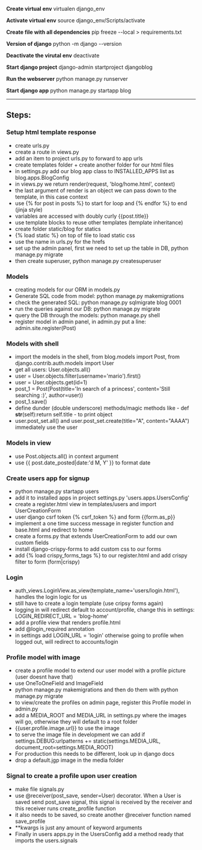 **Create virtual env**
virtualen django_env

**Activate virtual env**
source django_env/Scripts/activate

**Create file with all dependencies**
pip freeze --local > requirements.txt

**Version of django**
python -m django --version

**Deactivate the virutal env**
deactivate

**Start django project**
django-admin startproject djangoblog

**Run the webserver**
python manage.py runserver

**Start django app**
python manage.py startapp blog

* * *

## Steps:
### Setup html template response
- create urls.py
- create a route in views.py
- add an item to project urls.py to forward to app urls
- create templates folder + create another folder for our html files
- in settings.py add our blog app class to INSTALLED_APPS list as blog.apps.BlogConfig
- in views.py we return render(request, 'blog/home.html', context)
- the last argument of render is an object we can pass down to the template, in this case context
- use {% for post in posts %} to start for loop and {% endfor %} to end (jinja style)
- variables are accessed with doubly curly {{post.title}}
- use template blocks to reuse other templates (template inheritance)
- create folder static/blog for statics
- {% load static %} on top of file to load static css
- use the name in urls.py for the hrefs
- set up the admin panel, first we need to set up the table in DB, python manage.py migrate
- then create superuser, python manage.py createsuperuser
### Models
- creating models for our ORM in models.py
- Generate SQL code from model: python manage.py makemigrations
- check the generated SQL: python manage.py sqlmigrate blog 0001
- run the queries against our DB: python manage.py migrate
- query the DB through the models: python manage.py shell
- register model in admin panel, in admin.py put a line: admin.site.register(Post)
### Models with shell
- import the models in the shell, from blog.models import Post, from django.contrib.auth.models import User
- get all users: User.objects.all()
- user = User.objects.filter(username='mario').first()
- user = User.objects.get(id=1)
- post_1 = Post(Post(title='In search of a princess', content='Still searching :)', author=user))
- post_1.save() 
- define dunder (double underscore) methods/magic methods like - def __str__(self):return self.title - to print object
- user.post_set.all() and user.post_set.create(title="A", content="AAAA") immediately use the user
### Models in view
- use Post.objects.all() in context argument
- use {{ post.date_posted|date:'d M, Y' }} to format date
### Create users app for signup
- python manage.py startapp users
- add it to installed apps in project settings.py 'users.apps.UsersConfig'
- create a register.html view in templates/users and import UserCreationForm
- user django csrf token {% csrf_token %} and form {{form.as_p}}
- implement a one time success message in register function and base.html and redirect to home
- create a forms.py that extends UserCreationForm to add our own custom fields
- install django-crispy-forms to add custom css to our forms
- add {% load crispy_forms_tags %} to our register.html and add crispy filter to form (form|crispy)
### Login
- auth_views.LoginView.as_view(template_name='users/login.html'), handles the login logic for us
- still have to create a login template (use cripsy forms again)
- logging in will redirect default to account/profile, change this in settings: LOGIN_REDIRECT_URL = 'blog-home'
- add a profile view that renders profile.html
- add @login_required annotation
- in settings add LOGIN_URL = 'login' otherwise going to profile when logged out, will redirect to accounts/login
### Profile model with image
- create a profile model to extend our user model with a profile picture (user doesnt have that)
- use OneToOneField and ImageField
- python manage.py makemigrations and then do them with python manage.py migrate
- to view/create the profiles on admin page, register this Profile model in admin.py
- add a MEDIA_ROOT and MEDIA_URL in settings.py where the images will go, otherwise they will default to a root folder
- {{user.profile.image.url}} to use the image
- to serve the image file in development we can add if settings.DEBUG:urlpatterns += static(settings.MEDIA_URL,
document_root=settings.MEDIA_ROOT)
- For production this needs to be different, look up in django docs
- drop a default.jgp image in the media folder
### Signal to create a profile upon user creation
- make file signals.py
- use @receiver(post_save, sender=User) decorator. When a User is saved send post_save signal, this signal is received by the receiver and this receiver runs create_profile function
- it also needs to be saved, so create another @receiver function named save_profile
- **kwargs is just any amount of keyword arguments
- Finally in users apps.py in the UsersConfig add a method ready that imports the users.signals



